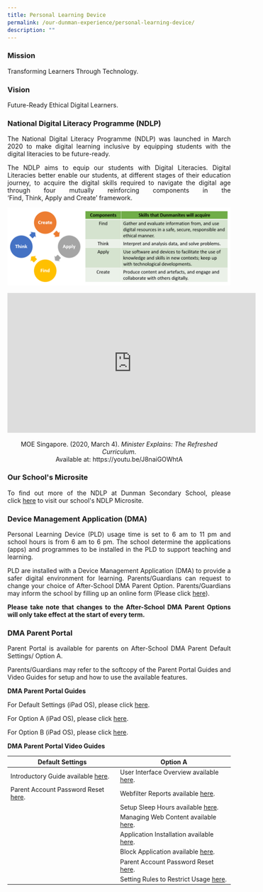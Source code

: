 ```yaml
---
title: Personal Learning Device
permalink: /our-dunman-experience/personal-learning-device/
description: ""
---
```

### Mission

Transforming Learners Through Technology.  

### Vision

Future-Ready Ethical Digital Learners.  

### National Digital Literacy Programme (NDLP)

<p style="text-align: justify;">The National Digital Literacy Programme (NDLP) was launched in March 2020 to&nbsp;make digital learning inclusive&nbsp;by&nbsp;equipping students with the digital literacies&nbsp;to be future-ready.</p>

<p style="text-align: justify;">The NDLP aims to equip our students with Digital Literacies.&nbsp;Digital Literacies better enable our students, at different stages of their education journey, to acquire the digital skills required to navigate the digital age through four mutually reinforcing components in the ‘Find,&nbsp;Think,&nbsp;Apply&nbsp;and&nbsp;Create’ framework.</p>

![](/images/Our%20Student%20Life/Personal%20Learning%20Device/Find%20Think%20Apply%20Create.png)

<p style="text-align:center"><iframe width="560" height="315" src="https://www.youtube.com/embed/J8naiGOWhtA" title="YouTube video player" frameborder="0" allow="accelerometer; autoplay; clipboard-write; encrypted-media; gyroscope; picture-in-picture" allowfullscreen=""></iframe></p>

<p style="text-align:center"> MOE Singapore. (2020, March 4).&nbsp;<i>Minister Explains: The Refreshed Curriculum</i>. <br> Available at: https://youtu.be/J8naiGOWhtA </p>


### Our School's Microsite

<p style="text-align: justify;">To find out more of the NDLP at Dunman Secondary School, please click&nbsp;<a href="https://sites.google.com/moe.edu.sg/dmnndlp/home" target="_blank">here</a>&nbsp;to visit our school's NDLP Microsite.</p>

### Device Management Application (DMA)

<p style="text-align: justify;">Personal Learning Device (PLD)&nbsp;usage time is set to 6 am to 11 pm and school hours is from 6 am to 6 pm.&nbsp;The school determine the applications (apps) and programmes to be installed in the PLD to support teaching and learning.</p>

<p style="text-align: justify;">PLD are installed with a Device Management Application (DMA) to provide a safer digital environment for learning.&nbsp;Parents/Guardians can request to change your choice of After-School DMA Parent Option. Parents/Guardians may inform the school by filling up an online form (Please click&nbsp;<a href="https://go.gov.sg/change-dma-parent-options" target="_blank">here</a>).</p>

<p style="text-align: justify;"><b>Please take note that changes to the After-School DMA Parent Options will only take effect at the start of every term.</b></p>

### DMA Parent Portal

<p style="text-align: justify;">Parent Portal is available for parents on After-School DMA Parent Default Settings/ Option A.</p>

<p style="text-align: justify;">Parents/Guardians may refer to the softcopy of the Parent Portal Guides and Video Guides for setup and how to use the available features.</p>

**DMA Parent Portal Guides**

For Default Settings (iPad OS), please click&nbsp;<a href="[dma parent guide v2 - default ipados ](/files/dma%20parent%20guide%20v2%20-%20default%20ipados.pdf)/files/Our%20Student%20Life/DMA%20Parent%20Guide%20v2%20-%20Default%20iPadOS.pdf" target="_blank">here</a>.

For Option A (iPad OS), please click&nbsp;<a href="[DMA Parent Guide v2 - Option A iPadOS]()/files/Our%20Student%20Life/DMA%20Parent%20Guide%20v2%20-%20Option%20A%20iPadOS.pdf" target="_blank">here</a>.

For Option B (iPad OS), please click&nbsp;<a href="[DMA Parent Guide v2 - Option B iPadOS](/files/dma%20parent%20guide%20v2%20-%20option%20b%20ipados1.pdf)/files/Our%20Student%20Life/DMA%20Parent%20Guide%20v2%20-%20Option%20B%20iPadOS.pdf[DMA Parent Guide v2 - Option B iPadOS]()" target="_blank">here</a>.

**DMA Parent Portal Video Guides**

<table>
<thead>
  <tr>
    <th>Default Settings</th>
    <th>Option A</th>
  </tr>
</thead>
<tbody>
  <tr>
    <td>Introductory Guide available <a href="https://go.gov.sg/dma-parents-default-video-guide" target="_blank">here</a>.</td>
    <td>User Interface Overview available <a href="https://go.gov.sg/dma-option-a-user-interface-overview" target="_blank">here</a>.
  </td></tr><tr><td>Parent Account Password Reset <a href="https://go.gov.sg/parentaccpwdresetdmn" target="_blank">here</a>. </td><td>Webfilter Reports available <a href="https://go.gov.sg/dma-option-a-webfilter-reports" target="_blank">here</a>.<br></td>
  </tr><tr>
    <td></td>
    <td>Setup Sleep Hours available <a href="https://go.gov.sg/overridingschoolsleephours" target="_blank">here</a>. <br></td>
  </tr>
  <tr>
    <td></td>
    <td>Managing Web Content available <a href="https://go.gov.sg/dma-option-a-managing-web-content" target="_blank">here</a>.                     <br></td>
  </tr>
  <tr>
    <td></td>
    <td>Application Installation available <a href="https://go.gov.sg/dma-option-a-app-installation" target="_blank">here</a>.</td>
  </tr>
  <tr>
    <td></td>
    <td>Block Application available <a href="https://go.gov.sg/dma-option-a-block-app" target="_blank">here</a>.</td>
  </tr>
  <tr>
    <td></td>
    <td>Parent Account Password Reset <a href="https://go.gov.sg/parentaccpwdresetdmn" target="_blank">here</a>. </td>
  </tr> <tr>
    <td></td>
    <td>Setting Rules to Restrict Usage <a href="https://go.gov.sg/setrulesrestrictsusage" target="_blank">here</a>. </td>
</tr></tbody>
</table>